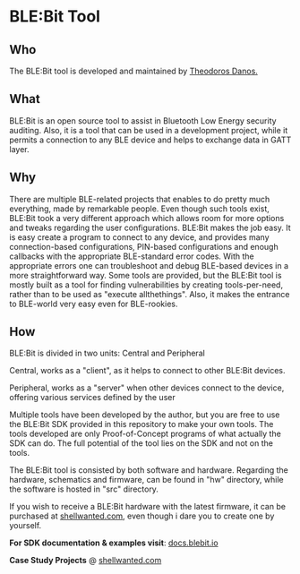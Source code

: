 # BLE:Bit Tool

## Who

The BLE:Bit tool is developed and maintained by [Theodoros Danos.](https://twitter.com/fand0mas) 

## What

BLE:Bit is an open source tool to assist in Bluetooth Low Energy security auditing. Also, it is a tool that can be used in a development project, while it permits a connection to any BLE device and helps to exchange data in GATT layer.

## Why

There are multiple BLE-related projects that enables to do pretty much everything, made by remarkable people. Even though such tools exist, BLE:Bit took a very different approach which allows room for more options and tweaks regarding the user configurations. BLE:Bit makes the job easy. It is easy create a program to connect to any device, and provides many connection-based configurations, PIN-based configurations and enough callbacks with the appropriate BLE-standard error codes. With the appropriate errors one can troubleshoot and debug BLE-based devices in a more straightforward way. Some tools are provided, but the BLE:Bit tool is mostly built as a tool for finding vulnerabilities by creating tools-per-need, rather than to be used as "execute allthethings". Also, it makes the entrance to BLE-world very easy even for BLE-rookies.

## How

BLE:Bit is divided in two units: Central and Peripheral

Central, works as a "client", as it helps to connect to other BLE:Bit devices.

Peripheral, works as a "server" when other devices connect to the device, offering various services defined by the user

Multiple tools have been developed by the author, but you are free to use the BLE:Bit SDK provided in this repository to make your own tools. The tools developed are only Proof-of-Concept programs of what actually the SDK can do. The full potential of the tool lies on the SDK and not on the tools.

The BLE:Bit tool is consisted by both software and hardware. Regarding the hardware, schematics and firmware, can be found in "hw" directory, while the software is hosted in "src" directory.

If you wish to receive a BLE:Bit hardware with the latest firmware, it can be purchased at [shellwanted.com](https://shop.shellwanted.com/), even though i dare you to create one by yourself.



**For SDK documentation & examples visit**: [docs.blebit.io](https://docs.blebit.io)

**Case Study Projects** @ [shellwanted.com](shellwanted.com)